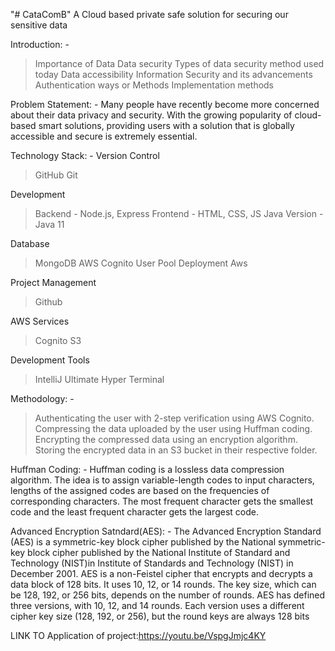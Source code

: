 "# CataComB" 
A Cloud based private safe solution for securing our sensitive data

Introduction: -
> Importance of Data
> Data security
> Types of data security method used today
> Data accessibility
> Information Security and its advancements
> Authentication ways or Methods
> Implementation methods

Problem Statement: -
Many people have recently become more concerned about their data privacy and security. With the growing popularity of cloud-based smart solutions, providing users with a solution that is globally accessible and secure is extremely essential. 

Technology Stack: -
Version Control
> GitHub
> Git

Development
> Backend - Node.js, Express
> Frontend -  HTML, CSS, JS
> Java Version - Java 11

Database
> MongoDB
> AWS Cognito User Pool
> Deployment
> Aws

Project Management
> Github

AWS Services
> Cognito
> S3

Development Tools
> IntelliJ Ultimate
> Hyper Terminal

Methodology: -
> Authenticating the user with 2-step verification using AWS Cognito. 
> Compressing the data uploaded by the user using Huffman coding.
> Encrypting the compressed data using an encryption algorithm.
> Storing the encrypted data in an S3 bucket in their respective folder.

Huffman Coding: - Huffman coding is a lossless data compression algorithm. The idea is to assign variable-length codes to input characters, lengths of the assigned codes are based on the frequencies of corresponding characters. The most frequent character gets the smallest code and the least frequent character gets the largest code.

Advanced Encryption Satndard(AES): -
The Advanced Encryption Standard (AES) is a symmetric-key block cipher published by the National symmetric-key block cipher published by the National Institute of Standard and Technology (NIST)in Institute of Standards and Technology (NIST) in December 2001. AES is a non-Feistel cipher that encrypts and decrypts a data block of 128 bits. It uses 10, 12, or 14 rounds. The key size, which can be 128, 192, or 256 bits, depends on the number of rounds. AES has defined three versions, with 10, 12, and 14 rounds. Each version uses a different cipher key size (128, 192, or 256), but the round keys are always 128 bits

LINK TO Application of project:https://youtu.be/VspgJmjc4KY
